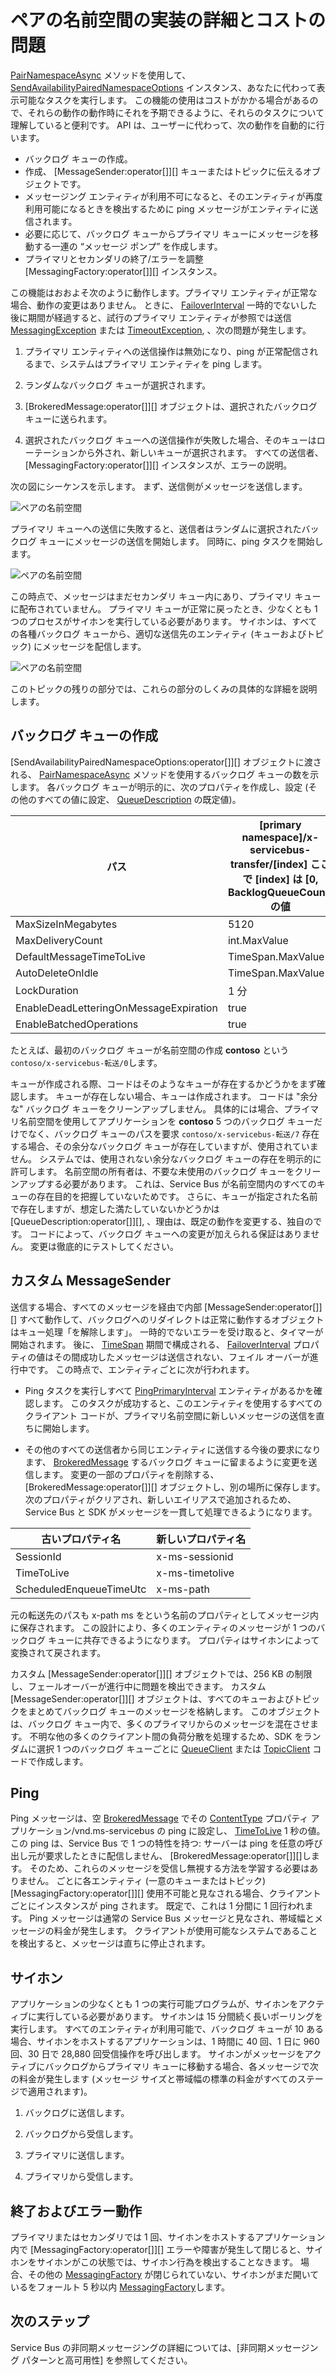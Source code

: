 <properties 
   pageTitle="Service Bus のペアの名前空間 | Microsoft Azure"
   description="ペアの名前空間の実装の詳細とコスト"
   services="service-bus"
   documentationCenter="na"
   authors="sethmanheim"
   manager="timlt"
   editor="tysonn" /> 
<tags 
   ms.service="service-bus"
   ms.devlang="na"
   ms.topic="article"
   ms.tgt_pltfrm="na"
   ms.workload="na"
   ms.date="09/18/2015"
   ms.author="sethm" />


# ペアの名前空間の実装の詳細とコストの問題

[PairNamespaceAsync][] メソッドを使用して、 [SendAvailabilityPairedNamespaceOptions][] インスタンス、あなたに代わって表示可能なタスクを実行します。 この機能の使用はコストがかかる場合があるので、それらの動作の動作時にそれを予期できるように、それらのタスクについて理解していると便利です。 API は、ユーザーに代わって、次の動作を自動的に行います。

-   バックログ キューの作成。
-   作成、 [MessageSender:operator[]][] キューまたはトピックに伝えるオブジェクトです。
-   メッセージング エンティティが利用不可になると、そのエンティティが再度利用可能になるときを検出するために ping メッセージがエンティティに送信されます。
-   必要に応じて、バックログ キューからプライマリ キューにメッセージを移動する一連の “メッセージ ポンプ” を作成します。
-   プライマリとセカンダリの終了/エラーを調整 [MessagingFactory:operator[]][] インスタンス。

この機能はおおよそ次のように動作します。プライマリ エンティティが正常な場合、動作の変更はありません。 ときに、 [FailoverInterval][] 一時的でないした後に期間が経過すると、試行のプライマリ エンティティが参照では送信 [MessagingException][] または [TimeoutException][], 、次の問題が発生します。

1.  プライマリ エンティティへの送信操作は無効になり、ping が正常配信されるまで、システムはプライマリ エンティティを ping します。

2.  ランダムなバックログ キューが選択されます。

3.  [BrokeredMessage:operator[]][] オブジェクトは、選択されたバックログ キューに送られます。

1.  選択されたバックログ キューへの送信操作が失敗した場合、そのキューはローテーションから外され、新しいキューが選択されます。 すべての送信者、 [MessagingFactory:operator[]][] インスタンスが、エラーの説明。

次の図にシーケンスを示します。 まず、送信側がメッセージを送信します。

![ペアの名前空間][0]

プライマリ キューへの送信に失敗すると、送信者はランダムに選択されたバックログ キューにメッセージの送信を開始します。 同時に、ping タスクを開始します。

![ペアの名前空間][1]

この時点で、メッセージはまだセカンダリ キュー内にあり、プライマリ キューに配布されていません。 プライマリ キューが正常に戻ったとき、少なくとも 1 つのプロセスがサイホンを実行している必要があります。 サイホンは、すべての各種バックログ キューから、適切な送信先のエンティティ (キューおよびトピック) にメッセージを配信します。

![ペアの名前空間][2]

このトピックの残りの部分では、これらの部分のしくみの具体的な詳細を説明します。

## バックログ キューの作成

[SendAvailabilityPairedNamespaceOptions:operator[]][] オブジェクトに渡される、 [PairNamespaceAsync][] メソッドを使用するバックログ キューの数を示します。 各バックログ キューが明示的に、次のプロパティを作成し、設定 (その他のすべての値に設定、 [QueueDescription][] の既定値)。

| パス| [primary namespace]/x-servicebus-transfer/[index] ここで [index] は [0, BacklogQueueCount) の値|
|----------------------------------------|------------------------------------------------------------------------------------------------------|
| MaxSizeInMegabytes| 5120|
| MaxDeliveryCount| int.MaxValue|
| DefaultMessageTimeToLive| TimeSpan.MaxValue|
| AutoDeleteOnIdle| TimeSpan.MaxValue|
| LockDuration| 1 分|
| EnableDeadLetteringOnMessageExpiration| true|
| EnableBatchedOperations| true|

たとえば、最初のバックログ キューが名前空間の作成 **contoso** という `contoso/x-servicebus-転送/0`します。

キューが作成される際、コードはそのようなキューが存在するかどうかをまず確認します。 キューが存在しない場合、キューは作成されます。 コードは "余分な" バックログ キューをクリーンアップしません。 具体的には場合、プライマリ名前空間を使用してアプリケーションを **contoso** 5 つのバックログ キューだけでなく、バックログ キューのパスを要求 `contoso/x-servicebus-転送/7` 存在する場合、その余分なバックログ キューが存在していますが、使用されていません。 システムでは、使用されない余分なバックログ キューの存在を明示的に許可します。 名前空間の所有者は、不要な未使用のバックログ キューをクリーンアップする必要があります。 これは、Service Bus が名前空間内のすべてのキューの存在目的を把握していないためです。 さらに、キューが指定された名前で存在しますが、想定した満たしていないかどうかは [QueueDescription:operator[]][], 、理由は、既定の動作を変更する、独自のです。 コードによって、バックログ キューへの変更が加えられる保証はありません。 変更は徹底的にテストしてください。

## カスタム MessageSender

送信する場合、すべてのメッセージを経由で内部 [MessageSender:operator[]][] すべて動作して、バックログへのリダイレクトは正常に動作するオブジェクトはキュー処理「を解除します」。 一時的でないエラーを受け取ると、タイマーが開始されます。 後に、 [TimeSpan][] 期間で構成される、 [FailoverInterval][] プロパティの値はその間成功したメッセージは送信されない、フェイル オーバーが進行中です。 この時点で、エンティティごとに次が行われます。

- Ping タスクを実行しすべて [PingPrimaryInterval][] エンティティがあるかを確認します。 このタスクが成功すると、このエンティティを使用するすべてのクライアント コードが、プライマリ名前空間に新しいメッセージの送信を直ちに開始します。

- その他のすべての送信者から同じエンティティに送信する今後の要求になります、 [BrokeredMessage][] するバックログ キューに留まるように変更を送信します。 変更の一部のプロパティを削除する、 [BrokeredMessage:operator[]][] オブジェクトし、別の場所に保存します。 次のプロパティがクリアされ、新しいエイリアスで追加されるため、Service Bus と SDK がメッセージを一貫して処理できるようになります。

| 古いプロパティ名| 新しいプロパティ名|
|-------------------------|-------------------|
| SessionId| x-ms-sessionid|
| TimeToLive| x-ms-timetolive|
| ScheduledEnqueueTimeUtc| x-ms-path|

元の転送先のパスも x-path ms をという名前のプロパティとしてメッセージ内に保存されます。 この設計により、多くのエンティティのメッセージが 1 つのバックログ キューに共存できるようになります。 プロパティはサイホンによって変換されて戻されます。

カスタム [MessageSender:operator[]][] オブジェクトでは、256 KB の制限し、フェールオーバーが進行中に問題を検出できます。 カスタム [MessageSender:operator[]][] オブジェクトは、すべてのキューおよびトピックをまとめてバックログ キューのメッセージを格納します。 このオブジェクトは、バックログ キュー内で、多くのプライマリからのメッセージを混在させます。 不明な他の多くのクライアント間の負荷分散を処理するため、SDK をランダムに選択 1 つのバックログ キューごとに [QueueClient][] または [TopicClient][] コードで作成します。

## Ping

Ping メッセージは、空 [BrokeredMessage][] でその [ContentType][] プロパティ アプリケーション/vnd.ms-servicebus の ping に設定し、 [TimeToLive][] 1 秒の値。 この ping は、Service Bus で 1 つの特性を持つ: サーバーは ping を任意の呼び出し元が要求したときに配信しません、 [BrokeredMessage:operator[]][]します。 そのため、これらのメッセージを受信し無視する方法を学習する必要はありません。 ごとに各エンティティ (一意のキューまたはトピック) [MessagingFactory:operator[]][] 使用不可能と見なされる場合、クライアントごとにインスタンスが ping されます。 既定で、これは 1 分間に 1 回行われます。 Ping メッセージは通常の Service Bus メッセージと見なされ、帯域幅とメッセージの料金が発生します。 クライアントが使用可能なシステムであることを検出すると、メッセージは直ちに停止されます。

## サイホン

アプリケーションの少なくとも 1 つの実行可能プログラムが、サイホンをアクティブに実行している必要があります。 サイホンは 15 分間続く長いポーリングを実行します。 すべてのエンティティが利用可能で、バックログ キューが 10 ある場合、サイホンをホストするアプリケーションは、1 時間に 40 回、1 日に 960 回、30 日で 28,880 回受信操作を呼び出します。 サイホンがメッセージをアクティブにバックログからプライマリ キューに移動する場合、各メッセージで次の料金が発生します (メッセージ サイズと帯域幅の標準の料金がすべてのステージで適用されます)。

1.  バックログに送信します。

2.  バックログから受信します。

3.  プライマリに送信します。

4.  プライマリから受信します。

## 終了およびエラー動作

プライマリまたはセカンダリでは 1 回、サイホンをホストするアプリケーション内で [MessagingFactory:operator[]][] エラーや障害が発生して閉じると、サイホンをサイホンがこの状態では、サイホン行為を検出することなきます。 場合、その他の [MessagingFactory][] が閉じられていない、サイホンがまだ開いているをフォールト 5 秒以内 [MessagingFactory][]します。

## 次のステップ

Service Bus の非同期メッセージングの詳細については、[非同期メッセージング パターンと高可用性] を参照してください。


[pairnamespaceasync]: https://msdn.microsoft.com/library/azure/microsoft.servicebus.messaging.messagingfactory.pairnamespaceasync.aspx 
[sendavailabilitypairednamespaceoptions]: https://msdn.microsoft.com/library/azure/microsoft.servicebus.messaging.sendavailabilitypairednamespaceoptions.aspx 
[messagesender]: https://msdn.microsoft.com/library/azure/microsoft.servicebus.messaging.messagesender.aspx 
[messagingfactory]: https://msdn.microsoft.com/library/azure/microsoft.servicebus.messaging.messagingfactory.aspx 
[failoverinterval]: https://msdn.microsoft.com/library/azure/microsoft.servicebus.messaging.pairednamespaceoptions.failoverinterval.aspx 
[messagingexception]: https://msdn.microsoft.com/library/azure/microsoft.servicebus.messaging.messagingexception.aspx 
[timeoutexception]: https://msdn.microsoft.com/library/azure/system.timeoutexception.aspx 
[brokeredmessage]: https://msdn.microsoft.com/library/azure/microsoft.servicebus.messaging.brokeredmessage.aspx 
[0]: ./media/service-bus-paired-namespaces/IC673405.png 
[1]: ./media/service-bus-paired-namespaces/IC673406.png 
[2]: ./media/service-bus-paired-namespaces/IC673407.png 
[queuedescription]: https://msdn.microsoft.com/library/azure/microsoft.servicebus.messaging.queuedescription.aspx 
[timespan]: https://msdn.microsoft.com/library/azure/system.timespan.aspx 
[pingprimaryinterval]: https://msdn.microsoft.com/library/azure/microsoft.servicebus.messaging.sendavailabilitypairednamespaceoptions.pingprimaryinterval.aspx 
[queueclient]: https://msdn.microsoft.com/library/azure/microsoft.servicebus.messaging.queueclient.aspx 
[topicclient]: https://msdn.microsoft.com/library/azure/microsoft.servicebus.messaging.topicclient.aspx 
[contenttype]: https://msdn.microsoft.com/library/azure/microsoft.servicebus.messaging.brokeredmessage.contenttype.aspx 
[timetolive]: https://msdn.microsoft.com/library/azure/microsoft.servicebus.messaging.brokeredmessage.timetolive.aspx 
[asynchronous messaging patterns and high availability]: service-bus-async-messaging.md 

